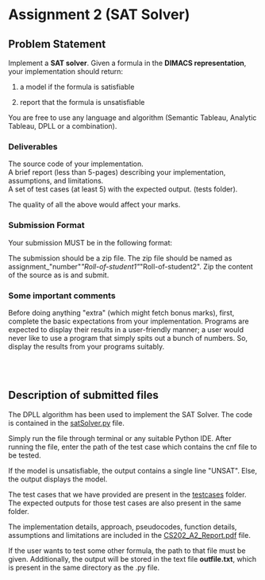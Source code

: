 # Assignment 2 (SAT Solver)

## Problem Statement

Implement a **SAT solver**. Given a formula in the **DIMACS representation**, your implementation should return:

1) a model if the formula is satisfiable

2) report that the formula is unsatisfiable

You are free to use any language and algorithm (Semantic Tableau, Analytic Tableau, DPLL or a combination).

### **Deliverables**
The source code of your implementation. <br>
A brief report (less than 5-pages) describing your implementation, assumptions, and limitations.<br>
A set of test cases (at least 5) with the expected output. (tests folder).

The quality of all the above would affect your marks. 

### **Submission Format**

Your submission MUST be in the following format:

The submission should be a zip file.
The zip file should be named as assignment_"number"_"Roll-of-student1"_"Roll-of-student2".
Zip the content of the source as is and submit. 

### **Some important comments**
Before doing anything "extra" (which might fetch bonus marks), first, complete the basic expectations from your implementation.
Programs are expected to display their results in a user-friendly manner; a user would never like to use a program that simply spits out a bunch of numbers. So, display the results from your programs suitably.

<br>
<br>

## Description of submitted files

The DPLL algorithm has been used to implement the SAT Solver. The code is contained in the [satSolver.py](/Assignment_2/satSolver.py) file.

Simply run the file through terminal or any suitable Python IDE. After running the file, enter the path of the test case
which contains the cnf file to be tested.

If the model is unsatisfiable, the output contains a single line "UNSAT". Else, the output displays the model.

The test cases that we have provided are present in the [testcases](/Assignment_2/testcases/) folder. The expected outputs for those test cases are also present in the same folder.

The implementation details, approach, pseudocodes, function details, assumptions and limitations are included in the [CS202_A2_Report.pdf](/Assignment_2/CS202_A2_report.pdf) file.

If the user wants to test some other formula, the path to that file must be given. Additionally, the output will be stored in the text file **outfile.txt**, which is present in the same directory as the .py file.